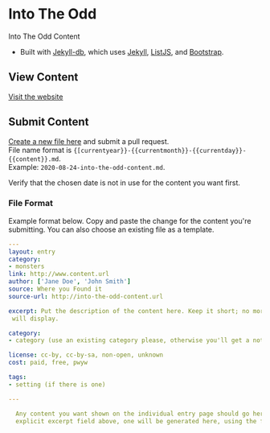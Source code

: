 # Into The Odd

Into The Odd Content

* Built with [Jekyll-db](https://github.com/rypan/jekyll-db), which uses [Jekyll](http://jekyllrb.com/), [ListJS](http://listjs.com/), and [Bootstrap](http://getbootstrap.com/).


## View Content
[Visit the website](http://yochaigal.github.io/intotheodd/)

## Submit Content
[Create a new file here](https://github.com/yochaigal/intotheodd/new/gh-pages/_posts) and submit a pull request.  
File name format is `{[currentyear}}-{{currentmonth}}-{{currentday}}-{{content}}.md`.  
Example: `2020-08-24-into-the-odd-content.md`.

Verify that the chosen date is not in use for the content you want first.

### File Format
Example format below. Copy and paste the change for the content you're submitting. You can also choose an existing file as a template.

```yaml
---
layout: entry
category:
- monsters
link: http://www.content.url
author: ['Jane Doe', 'John Smith']
source: Where you Found it
source-url: http://into-the-odd-content.url

excerpt: Put the description of the content here. Keep it short; no more than 200 characters
 will display.

category:
- category (use an existing category please, otherwise you'll get a not-found)

license: cc-by, cc-by-sa, non-open, unknown
cost: paid, free, pwyw

tags:
- setting (if there is one)

---

  Any content you want shown on the individual entry page should go here. If you don't use an
  explicit excerpt field above, one will be generated here, using the first 200 characters.

```
